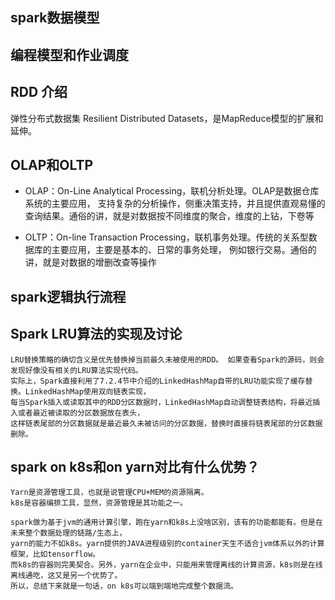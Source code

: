 ## spark数据模型

## 编程模型和作业调度

## RDD 介绍
弹性分布式数据集 Resilient Distributed Datasets，是MapReduce模型的扩展和延伸。

## OLAP和OLTP
* OLAP：On-Line Analytical Processing，联机分析处理。OLAP是数据仓库系统的主要应用，
支持复杂的分析操作，侧重决策支持，并且提供直观易懂的查询结果。通俗的讲，就是对数据按不同维度的聚合，维度的上钻，下卷等

* OLTP：On-line Transaction Processing，联机事务处理。传统的关系型数据库的主要应用，主要是基本的、日常的事务处理，
例如银行交易。通俗的讲，就是对数据的增删改查等操作

## spark逻辑执行流程

## Spark LRU算法的实现及讨论
    LRU替换策略的确切含义是优先替换掉当前最久未被使用的RDD。 如果查看Spark的源码，则会发现好像没有相关的LRU算法实现代码。
    实际上，Spark直接利用了7.2.4节中介绍的LinkedHashMap自带的LRU功能实现了缓存替换。LinkedHashMap使用双向链表实现，
    每当Spark插入或读取其中的RDD分区数据时，LinkedHashMap自动调整链表结构，将最近插入或者最近被读取的分区数据放在表头，
    这样链表尾部的分区数据就是最近最久未被访问的分区数据，替换时直接将链表尾部的分区数据删除。

## spark on k8s和on yarn对比有什么优势？
    Yarn是资源管理工具，也就是说管理CPU+MEM的资源隔离。
    k8s是容器编排工具，显然，资源管理是其功能之一。
    
    spark做为基于jvm的通用计算引擎，跑在yarn和k8s上没啥区别，该有的功能都能有。但是在未来整个数据处理的链路/生态上，
    yarn的能力不如k8s。yarn提供的JAVA进程级别的container天生不适合jvm体系以外的计算框架，比如tensorflow。
    而k8s的容器则完美契合。另外，yarn在企业中，只能用来管理离线的计算资源，k8s则是在线离线通吃，这又是另一个优势了。
    所以，总结下来就是一句话，on k8s可以端到端地完成整个数据流。

